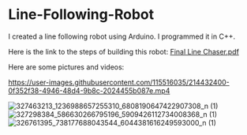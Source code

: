 # Line-Following-Robot
I created a line following robot using Arduino. I programmed it in C++.

Here is the link to the steps of building this robot:
[Final Line Chaser.pdf](https://github.com/HarguntasBenipal/Line-Following-Robot/files/10494441/Final.Line.Chaser.pdf)

Here are some pictures and videos:


https://user-images.githubusercontent.com/115516035/214432400-0f352f38-4946-48d4-9b8c-2024455b087e.mp4

![327463213_1236988657255310_6808190647422907308_n (1)](https://user-images.githubusercontent.com/115516035/214432417-8a4e1bf6-ef10-49a0-b610-994314f361c0.jpg)
![327298384_586630266795196_5909426112734008368_n (1)](https://user-images.githubusercontent.com/115516035/214432429-d3c9b7ba-e91a-4620-8f29-f42dade3fd8c.jpg)
![326761395_738177688043544_6044381616249593000_n (1)](https://user-images.githubusercontent.com/115516035/214432478-4b8212d4-e090-4831-ad17-30e636c10b50.jpg)
